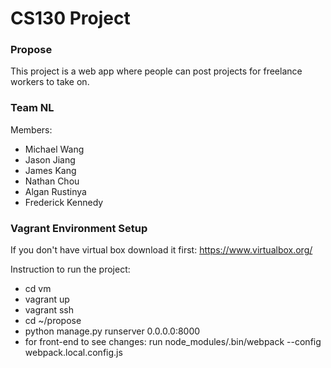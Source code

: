 # CS130 Project

### Propose

This project is a web app where people can post projects for freelance workers to take on.

### Team NL

Members:
  * Michael Wang
  * Jason Jiang
  * James Kang
  * Nathan Chou
  * Algan Rustinya
  * Frederick Kennedy

### Vagrant Environment Setup

If you don't have virtual box download it first:
https://www.virtualbox.org/

Instruction to run the project:
  * cd vm
  * vagrant up
  * vagrant ssh
  * cd ~/propose
  * python manage.py runserver 0.0.0.0:8000
  * for front-end to see changes: run node_modules/.bin/webpack --config webpack.local.config.js
